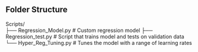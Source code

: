 ## Folder Structure
Scripts/  
├── Regression_Model.py # Custom regression model
├── Regression_test.py #  Script that trains model and tests on validation data
└── Hyper_Reg_Tuning.py # Tunes the model with a range of learning rates
